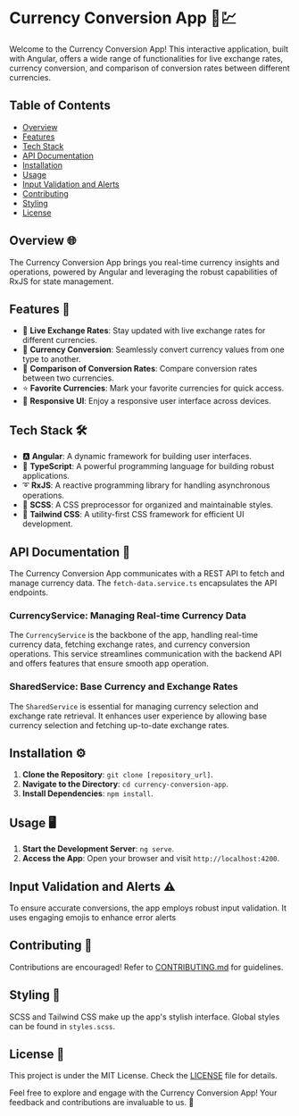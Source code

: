 # Currency Conversion App 💱💹

Welcome to the Currency Conversion App! This interactive application, built with Angular, offers a wide range of functionalities for live exchange rates, currency conversion, and comparison of conversion rates between different currencies.

## Table of Contents

- [Overview](#overview)
- [Features](#features)
- [Tech Stack](#tech-stack)
- [API Documentation](#api-documentation)
- [Installation](#installation)
- [Usage](#usage)
- [Input Validation and Alerts](#input-validation-and-alerts)
- [Contributing](#contributing)
- [Styling](#styling)
- [License](#license)

## Overview 🌐

The Currency Conversion App brings you real-time currency insights and operations, powered by Angular and leveraging the robust capabilities of RxJS for state management.

## Features 🚀

- 🔄 **Live Exchange Rates**: Stay updated with live exchange rates for different currencies.
- 🔄 **Currency Conversion**: Seamlessly convert currency values from one type to another.
- 🔄 **Comparison of Conversion Rates**: Compare conversion rates between two currencies.
- ⭐ **Favorite Currencies**: Mark your favorite currencies for quick access.
- 📱 **Responsive UI**: Enjoy a responsive user interface across devices.

## Tech Stack 🛠️

- 🅰️ **Angular**: A dynamic framework for building user interfaces.
- 📜 **TypeScript**: A powerful programming language for building robust applications.
- ➰ **RxJS**: A reactive programming library for handling asynchronous operations.
- 🎨 **SCSS**: A CSS preprocessor for organized and maintainable styles.
- 🌟 **Tailwind CSS**: A utility-first CSS framework for efficient UI development.

## API Documentation 📖

The Currency Conversion App communicates with a REST API to fetch and manage currency data. The `fetch-data.service.ts` encapsulates the API endpoints.

### CurrencyService: Managing Real-time Currency Data

The `CurrencyService` is the backbone of the app, handling real-time currency data, fetching exchange rates, and currency conversion operations. This service streamlines communication with the backend API and offers features that ensure smooth app operation.

### SharedService: Base Currency and Exchange Rates

The `SharedService` is essential for managing currency selection and exchange rate retrieval. It enhances user experience by allowing base currency selection and fetching up-to-date exchange rates.

## Installation ⚙️

1. **Clone the Repository**: `git clone [repository_url]`.
2. **Navigate to the Directory**: `cd currency-conversion-app`.
3. **Install Dependencies**: `npm install`.

## Usage 🖥️

1. **Start the Development Server**: `ng serve`.
2. **Access the App**: Open your browser and visit `http://localhost:4200`.

## Input Validation and Alerts ⚠️

To ensure accurate conversions, the app employs robust input validation. It uses engaging emojis to enhance error alerts

## Contributing 👥

Contributions are encouraged! Refer to [CONTRIBUTING.md](CONTRIBUTING.md) for guidelines.

## Styling 🎨

SCSS and Tailwind CSS make up the app's stylish interface. Global styles can be found in `styles.scss`.

## License 📜

This project is under the MIT License. Check the [LICENSE](LICENSE) file for details.

Feel free to explore and engage with the Currency Conversion App! Your feedback and contributions are invaluable to us. 🌟
